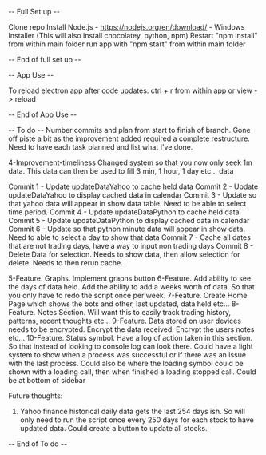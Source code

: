 -- Full Set up -- 

Clone repo
Install Node.js - https://nodejs.org/en/download/ - Windows Installer (This will also install chocolatey, python, npm)
Restart
"npm install" from within main folder
run app with "npm start" from within main folder

-- End of full set up --


-- App Use --

To reload electron app after code updates:
ctrl + r from within app or view -> reload

-- End of App Use --


-- To do --
Number commits and plan from start to finish of branch. Gone off piste a bit as the improvement added required a
complete restructure. Need to have each task planned and list what I've done.

4-Improvement-timeliness
Changed system so that you now only seek 1m data. This data can then be used to fill 3 min, 1 hour, 1 day etc... data

Commit 1 - Update updateDataYahoo to cache held data
Commit 2 - Update updateDataYahoo to display cached data in calendar
Commit 3 - Update so that yahoo data will appear in show data table. Need to be able to select time period.
Commit 4 - Update updateDataPython to cache held data
Commit 5 - Update updateDataPython to display cached data in calendar
Commit 6 - Update so that python minute data will appear in show data. Need to able to select a day to show that data
Commit 7 - Cache all dates that are not trading days, have a way to input non trading days
Commit 8 - Delete Data for selection. Needs to show data, then allow selection for delete. Needs to then rerun cache. 





5-Feature. Graphs. Implement graphs button
6-Feature. Add ability to see the days of data held. Add the ability to add a weeks worth of data. So that you only have to redo the script once per week.
7-Feature. Create Home Page which shows the bots and other, last updated, data held etc...
8-Feature. Notes Section. Will want this to easily track trading history, patterns, recent thoughts etc...
9-Feature. Data stored on user devices needs to be encrypted. Encrypt the data received. Encrypt the users notes etc...
10-Feature. Status symbol. Have a log of action taken in this section. So that instead of looking to console log can look there.
Could have a light system to show when a process was successful or if there was an issue with the last process. Could 
also be where the loading symbol could be shown with a loading call, then when finished a loading stopped call. 
Could be at bottom of sidebar

Future thoughts:
1. Yahoo finance historical daily data gets the last 254 days ish. So will only need to run the script once
every 250 days for each stock to have updated data. Could create a button to update all stocks.

-- End of To do --

